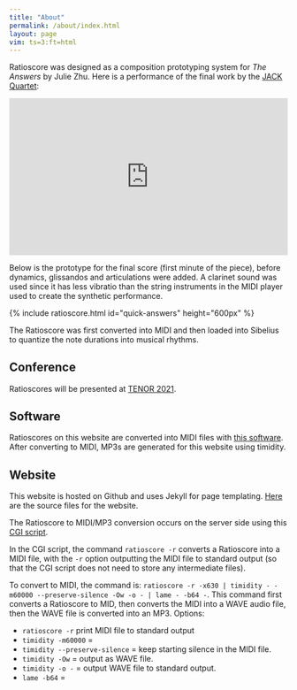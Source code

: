 ```yaml
---
title: "About"
permalink: /about/index.html
layout: page
vim: ts=3:ft=html
---
```


Ratioscore was designed as a composition prototyping system for
<i>The Answers</i> by Julie Zhu.  Here is a performance of the final
work by the <a target="_blank" href="https://jackquartet.com">JACK
Quartet</a>:

<style>
	iframe {
		position: absolute;
		top: 0;
		left: 0;
		width: 100%;
		height: 100%;
		align: center;
	}
</style>

<div>
  <div style="position:relative;padding-top:56.25%;">
    <iframe src="https://www.youtube.com/embed/Dx5l-9MUZ1o" frameborder="0" allowfullscreen></iframe>
  </div>
</div>


Below is the prototype for the final score (first minute of the
piece), before dynamics, glissandos and articulations were added.
A clarinet sound was used since it has less vibratio than the string
instruments in the MIDI player used to create the synthetic
performance.

{% include ratioscore.html id="quick-answers" height="600px" %}
<script type="application/x-ratioscore" id="quick-answers">
!!!COM: Zhu, Julie
!!!OTL: The Answers
!!!ONB: Prototype (unquantized time, no dynamics)
!!!ODT: 2020/12
**time	**ratio	**ratio	**ratio	**ratio
*	*Iclars	*Iclars	*Iclars	*Iclars
*	*ref:C2	*ref:C2	*ref:C2	*ref:C2
4.231	.	.	.	27/8
6.182	2	.	.	.
7.441	.	.	.	3
9.337	.	3	.	.
9.502	.	.	63/6	.
9.521	.	.	7/2	.
11.522	.	.	.	6
13.571	.	.	7	.
13.958	.	.	.	9
14.814	.	.	.	6
15.358	.	.	12	.
15.457	1	.	.	.
15.567	.	.	.	27/2
16.487	.	.	63/4	.
17.037	.	.	.	9
17.459	.	.	63/8	.
17.776	.	.	.	27/2
18.162	.	.	27/2	.
18.476	.	.	18	.
19.854	.	.	.	16
20.038	.	2	.	.
20.223	.	.	21	.
20.594	.	.	.	12
20.837	.	.	27/2	.
22.064	.	.	.	18
22.103	.	.	27	.
22.11	.	.	9	.
22.816	.	.	.	27/4
23.334	.	.	14	.
23.673	.	.	.	12
24.066	3	.	.	.
25.108	.	.	21/2	.
25.499	9/4	.	.	.
26.108	.	.	.	8
28.582	.	.	6	.
28.589	.	.	6	.
30.19	.	.	.	9/2
32.294	.	4	.	.
33.399	.	.	.	4
34.39	4	.	.	.
39.386	.	4	.	.
40.957	.	6	.	.
41.006	6	.	.	.
42.579	.	.	.	3
44.052	4	.	.	.
46.319	.	.	7/2	.
46.863	.	9	.	.
48.399	6	.	.	.
49.075	.	.	.	6
51.153	.	7	.	.
52.73	.	.	.	9
52.766	.	.	7	.
54.239	.	9	.	.
54.303	.	.	.	27/2
54.608	.	.	12	.
55.508	.	.	63/4	.
55.961	7	.	.	.
57.06	.	.	.	27/2
57.609	.	.	.	9
57.746	.	.	18	.
58.098	.	.	27/2	.
58.979	.	.	63/8	.
59.194	.	.	.	16
59.495	.	.	21	.
*-	*-	*-	*-	*-
</script>

The Ratioscore was first converted into MIDI and then loaded into
Sibelius to quantize the note durations into musical rhythms.


<h2> Conference </h2>

Ratioscores will be presented at <a href="/tenor2021">TENOR 2021</a>.


<h2> Software </h2>

Ratioscores on this website are converted into MIDI files with <a
target="_blank" href="https://github.com/craigsapp/ratioscore">this
software</a>.  After converting to MIDI, MP3s are generated for this
website using timidity.

<h2> Website </h2>

This website is hosted on Github and uses Jekyll for page templating.
<a target="_blank"
href="https://github.com/craigsapp/ratioscore/tree/gh-pages">Here</a> are
the source files for the website.

The Ratioscore to MIDI/MP3 conversion occurs on the server side
using this <a target="_blank"
href="https://github.com/craigsapp/ratioscore/blob/gh-pages/_includes/cgi/ratioscore.pl">CGI
script</a>.

In the CGI script, the command `ratioscore -r` converts a Ratioscore
into a MIDI file, with the `-r` option outputting the MIDI file to standard 
output (so that the CGI script does not need to store any intermediate files).

To convert to MIDI, the command is: `ratioscore -r -x630 | timidity - -m60000 --preserve-silence -Ow -o - | lame - -b64 -`.  This command
first converts a Ratioscore to MID, then converts the MIDI into a
WAVE audio file, then the WAVE file is converted into an MP3. Options:

* `ratioscore -r` print MIDI file to standard output
* `timidity -m60000` =
* `timidity --preserve-silence` = keep starting silence in the MIDI file.
* `timidity -Ow` = output as WAVE file.
* `timidity -o -` = output WAVE file to standard output.
* `lame -b64` =







